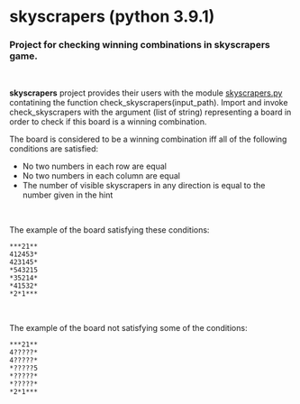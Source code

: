 # skyscrapers (python 3.9.1)

### Project for checking winning combinations in skyscrapers game.

<br>

<b>skyscrapers</b> project provides their users with the module <a href="https://github.com/bogdanmagometa/skyscrapers/blob/main/skyscrapers.py">skyscrapers.py</a> contatining the function check_skyscrapers(input_path). Import and invoke check_skyscrapers with the argument (list of string) representing a board in order to check if this board is a winning combination.

The board is considered to be a winning combination iff all of the following conditions are satisfied:
<ul>
<li>No two numbers in each row are equal</li>
<li>No two numbers in each column are equal</li>
<li>The number of visible skyscrapers in any direction is equal to the number given in the hint</li>
</ul>

<br>

The example of the board satisfying these conditions:
```
***21**
412453*
423145*
*543215
*35214*
*41532*
*2*1***
```

<br>

The example of the board not satisfying some of the conditions:
```
***21**
4?????*
4?????*
*?????5
*?????*
*?????*
*2*1***
```
